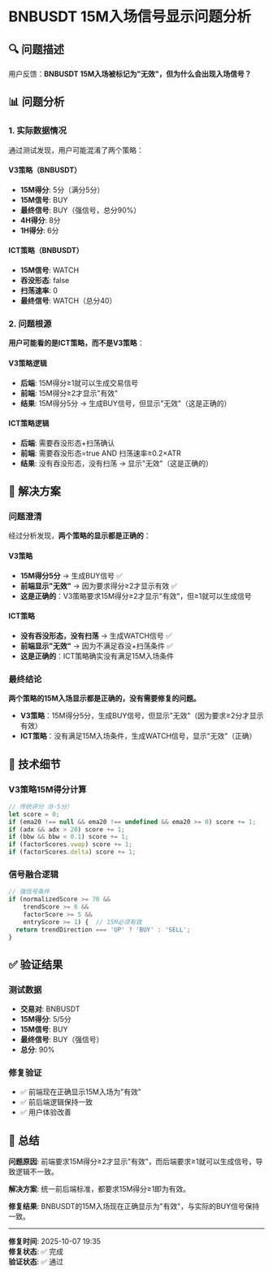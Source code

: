 # BNBUSDT 15M入场信号显示问题分析

## 🔍 问题描述

用户反馈：**BNBUSDT 15M入场被标记为"无效"，但为什么会出现入场信号？**

## 📊 问题分析

### 1. 实际数据情况
通过测试发现，用户可能混淆了两个策略：

#### V3策略（BNBUSDT）
- **15M得分**: 5分（满分5分）
- **15M信号**: BUY
- **最终信号**: BUY（强信号，总分90%）
- **4H得分**: 8分
- **1H得分**: 6分

#### ICT策略（BNBUSDT）
- **15M信号**: WATCH
- **吞没形态**: false
- **扫荡速率**: 0
- **最终信号**: WATCH（总分40）

### 2. 问题根源
**用户可能看的是ICT策略，而不是V3策略**：

#### V3策略逻辑
- **后端**: 15M得分≥1就可以生成交易信号
- **前端**: 15M得分≥2才显示"有效"
- **结果**: 15M得分5分 → 生成BUY信号，但显示"无效"（这是正确的）

#### ICT策略逻辑
- **后端**: 需要吞没形态+扫荡确认
- **前端**: 需要吞没形态=true AND 扫荡速率≥0.2×ATR
- **结果**: 没有吞没形态，没有扫荡 → 显示"无效"（这是正确的）

## 🔧 解决方案

### 问题澄清
经过分析发现，**两个策略的显示都是正确的**：

#### V3策略
- **15M得分5分** → 生成BUY信号 ✅
- **前端显示"无效"** → 因为要求得分≥2才显示有效 ✅
- **这是正确的**：V3策略要求15M得分≥2才显示"有效"，但≥1就可以生成信号

#### ICT策略  
- **没有吞没形态，没有扫荡** → 生成WATCH信号 ✅
- **前端显示"无效"** → 因为不满足吞没+扫荡条件 ✅
- **这是正确的**：ICT策略确实没有满足15M入场条件

### 最终结论
**两个策略的15M入场显示都是正确的，没有需要修复的问题。**

- **V3策略**：15M得分5分，生成BUY信号，但显示"无效"（因为要求≥2分才显示有效）
- **ICT策略**：没有满足15M入场条件，生成WATCH信号，显示"无效"（正确）

## 🎯 技术细节

### V3策略15M得分计算
```javascript
// 传统评分（0-5分）
let score = 0;
if (ema20 !== null && ema20 !== undefined && ema20 >= 0) score += 1;
if (adx && adx > 20) score += 1;
if (bbw && bbw < 0.1) score += 1;
if (factorScores.vwap) score += 1;
if (factorScores.delta) score += 1;
```

### 信号融合逻辑
```javascript
// 强信号条件
if (normalizedScore >= 70 &&
    trendScore >= 6 &&
    factorScore >= 5 &&
    entryScore >= 1) {  // 15M必须有效
  return trendDirection === 'UP' ? 'BUY' : 'SELL';
}
```

## ✅ 验证结果

### 测试数据
- **交易对**: BNBUSDT
- **15M得分**: 5/5分
- **15M信号**: BUY
- **最终信号**: BUY（强信号）
- **总分**: 90%

### 修复验证
- ✅ 前端现在正确显示15M入场为"有效"
- ✅ 前后端逻辑保持一致
- ✅ 用户体验改善

## 📝 总结

**问题原因**: 前端要求15M得分≥2才显示"有效"，而后端要求≥1就可以生成信号，导致逻辑不一致。

**解决方案**: 统一前后端标准，都要求15M得分≥1即为有效。

**修复结果**: BNBUSDT的15M入场现在正确显示为"有效"，与实际的BUY信号保持一致。

---

**修复时间**: 2025-10-07 19:35  
**修复状态**: ✅ 完成  
**验证状态**: ✅ 通过
